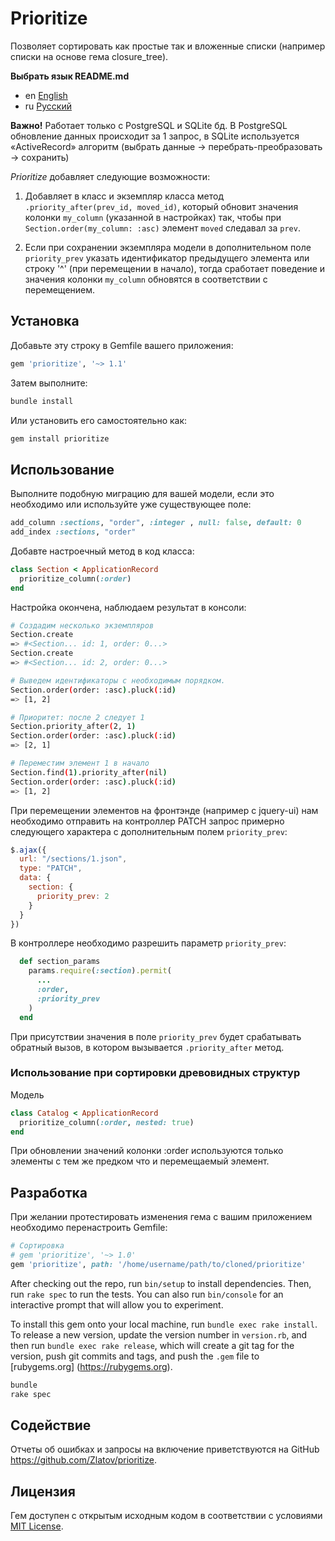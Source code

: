 # Prioritize

Позволяет сортировать как простые так и вложенные списки (например списки на основе гема closure_tree).

__Выбрать язык README.md__

-   en [English](README.md)
-   ru [Русский](README-ru.md)

__Важно!__ Работает только с PostgreSQL и SQLite бд. В PostgreSQL обновление данных
происходит за 1 запрос, в SQLite используется «ActiveRecord» алгоритм
(выбрать данные -> перебрать-преобразовать -> сохранить)

_Prioritize_ добавляет следующие возможности:

1.   Добавляет в класс и экземпляр класса метод
`.priority_after(prev_id, moved_id)`, который обновит значения колонки
`my_column` (указанной в настройках) так, чтобы при
`Section.order(my_column: :asc)` элемент `moved` следавал за `prev`.

2.   Если при сохранении экземпляра модели в дополнительном поле `priority_prev`
указать идентификатор предыдущего элемента или строку '^' (при перемещении в
начало), тогда сработает поведение и значения колонки `my_column` обновятся в
соответствии с перемещением.




## Установка

Добавьте эту строку в Gemfile вашего приложения:

```ruby
gem 'prioritize', '~> 1.1'
```

Затем выполните:

```sh    
bundle install
```

Или установить его самостоятельно как:

```sh    
gem install prioritize
```




## Использование

Выполните подобную миграцию для вашей модели, если это необходимо или
используйте уже существующее поле:

```rb
add_column :sections, "order", :integer , null: false, default: 0
add_index :sections, "order"
```

Добавте настроечный метод в код класса:

```rb
class Section < ApplicationRecord
  prioritize_column(:order)
end
```

Настройка окончена, наблюдаем результат в консоли:

```sh
# Создадим несколько экземпляров
Section.create
=> #<Section... id: 1, order: 0...>
Section.create
=> #<Section... id: 2, order: 0...>

# Выведем идентификаторы с необходимым порядком.
Section.order(order: :asc).pluck(:id)
=> [1, 2]

# Приоритет: после 2 следует 1
Section.priority_after(2, 1)
Section.order(order: :asc).pluck(:id)
=> [2, 1]

# Переместим элемент 1 в начало
Section.find(1).priority_after(nil)
Section.order(order: :asc).pluck(:id)
=> [1, 2]
```

При перемещении элементов на фронтэнде (например с jquery-ui) нам необходимо отправить на контроллер
PATCH запрос примерно следующего характера с дополнительным полем `priority_prev`:

```js
$.ajax({
  url: "/sections/1.json",
  type: "PATCH",
  data: {
    section: {
      priority_prev: 2
    }
  }
})
```

В контроллере необходимо разрешить параметр `priority_prev`:

```rb
  def section_params
    params.require(:section).permit(
      ...
      :order,
      :priority_prev
    )
  end
```

При присутствии значения в поле `priority_prev` будет срабатывать обратный вызов, в котором
вызывается `.priority_after` метод.




### Использование при сортировки древовидных структур

Модель

```rb
class Catalog < ApplicationRecord
  prioritize_column(:order, nested: true)
end
```

При обновлении значений колонки :order используются только элементы с тем же
предком что и перемещаемый элемент.




## Разработка

При желании протестировать изменения гема с вашим приложением необходимо перенастроить Gemfile:

```ruby
# Сортировка
# gem 'prioritize', '~> 1.0'
gem 'prioritize', path: '/home/username/path/to/cloned/prioritize'
```

After checking out the repo, run `bin/setup` to install dependencies. Then, run
`rake spec` to run the tests. You can also run `bin/console` for an interactive
prompt that will allow you to experiment.

To install this gem onto your local machine, run `bundle exec rake install`. To
release a new version, update the version number in `version.rb`, and then run
`bundle exec rake release`, which will create a git tag for the version, push
git commits and tags, and push the `.gem` file to [rubygems.org]
(https://rubygems.org).

```sh
bundle
rake spec
```

## Содействие

Отчеты об ошибках и запросы на включение приветствуются на GitHub https://github.com/Zlatov/prioritize.


## Лицензия

Гем доступен с открытым исходным кодом в соответствии с условиями
[MIT License](https://opensource.org/licenses/MIT).
